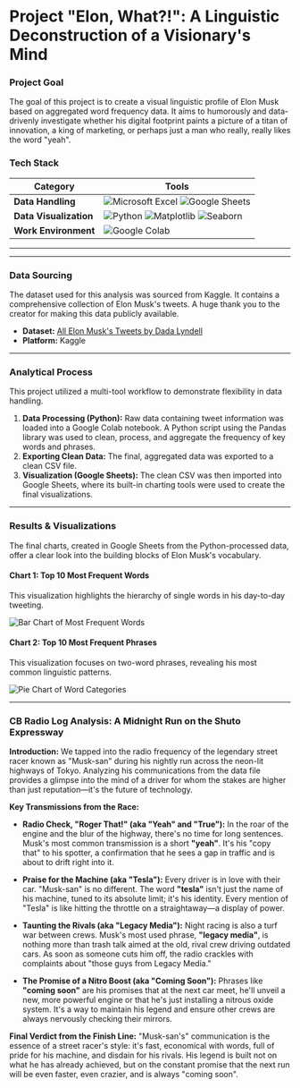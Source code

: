 # Project "Elon, What?!": A Linguistic Deconstruction of a Visionary's Mind

### Project Goal
The goal of this project is to create a visual linguistic profile of Elon Musk based on aggregated word frequency data. It aims to humorously and data-drivenly investigate whether his digital footprint paints a picture of a titan of innovation, a king of marketing, or perhaps just a man who really, really likes the word "yeah".

### Tech Stack
| Category | Tools |
|---|---|
| **Data Handling** | <img src="https://img.shields.io/badge/Microsoft%20Excel-217346?style=for-the-badge&logo=microsoftexcel&logoColor=white" alt="Microsoft Excel"/> <img src="https://img.shields.io/badge/Google%20Sheets-34A853?style=for-the-badge&logo=googlesheets&logoColor=white" alt="Google Sheets"/> |
| **Data Visualization** | <img src="https://img.shields.io/badge/Python-3776AB?style=for-the-badge&logo=python&logoColor=white" alt="Python"/> <img src="https://img.shields.io/badge/Matplotlib-E37400?style=for-the-badge&logo=matplotlib&logoColor=white" alt="Matplotlib"/> <img src="https://img.shields.io/badge/Seaborn-025E8C?style=for-the-badge&logo=seaborn&logoColor=white" alt="Seaborn"/> |
| **Work Environment** | <img src="https://img.shields.io/badge/Google%20Colab-F9AB00?style=for-the-badge&logo=googlecolab&logoColor=black" alt="Google Colab"/> |
---
---

### Data Sourcing
The dataset used for this analysis was sourced from Kaggle. It contains a comprehensive collection of Elon Musk's tweets. A huge thank you to the creator for making this data publicly available.

- **Dataset:** [All Elon Musk's Tweets by Dada Lyndell](https://www.kaggle.com/datasets/dadalyndell/elon-musk-tweets-2010-to-2025-march)
- **Platform:** Kaggle

---
### Analytical Process
This project utilized a multi-tool workflow to demonstrate flexibility in data handling.
1.  **Data Processing (Python):** Raw data containing tweet information was loaded into a Google Colab notebook. A Python script using the Pandas library was used to clean, process, and aggregate the frequency of key words and phrases.
2.  **Exporting Clean Data:** The final, aggregated data was exported to a clean CSV file.
3.  **Visualization (Google Sheets):** The clean CSV was then imported into Google Sheets, where its built-in charting tools were used to create the final visualizations.

---

### Results & Visualizations
The final charts, created in Google Sheets from the Python-processed data, offer a clear look into the building blocks of Elon Musk's vocabulary.

#### Chart 1: Top 10 Most Frequent Words
This visualization highlights the hierarchy of single words in his day-to-day tweeting.

![Bar Chart of Most Frequent Words](https://github.com/MagdalenaRomaniecka/Musk-Communication-Analysis/blob/main/data/images/Frequency%20a%20Token.png)

#### Chart 2: Top 10 Most Frequent Phrases
This visualization focuses on two-word phrases, revealing his most common linguistic patterns.

![Pie Chart of Word Categories](https://github.com/MagdalenaRomaniecka/Musk-Communication-Analysis/blob/main/data/images/Frequency%20a%20Token%202.png)

---

### CB Radio Log Analysis: A Midnight Run on the Shuto Expressway

**Introduction:**
We tapped into the radio frequency of the legendary street racer known as "Musk-san" during his nightly run across the neon-lit highways of Tokyo. Analyzing his communications from the data file provides a glimpse into the mind of a driver for whom the stakes are higher than just reputation—it's the future of technology.

**Key Transmissions from the Race:**

* **Radio Check, "Roger That!" (aka "Yeah" and "True"):** In the roar of the engine and the blur of the highway, there's no time for long sentences. Musk's most common transmission is a short **"yeah"**. It's his "copy that" to his spotter, a confirmation that he sees a gap in traffic and is about to drift right into it.

* **Praise for the Machine (aka "Tesla"):** Every driver is in love with their car. "Musk-san" is no different. The word **"tesla"** isn't just the name of his machine, tuned to its absolute limit; it's his identity. Every mention of "Tesla" is like hitting the throttle on a straightaway—a display of power.

* **Taunting the Rivals (aka "Legacy Media"):** Night racing is also a turf war between crews. Musk's most used phrase, **"legacy media"**, is nothing more than trash talk aimed at the old, rival crew driving outdated cars. As soon as someone cuts him off, the radio crackles with complaints about "those guys from Legacy Media."

* **The Promise of a Nitro Boost (aka "Coming Soon"):** Phrases like **"coming soon"** are his promises that at the next car meet, he'll unveil a new, more powerful engine or that he's just installing a nitrous oxide system. It's a way to maintain his legend and ensure other crews are always nervously checking their mirrors.

**Final Verdict from the Finish Line:**
"Musk-san's" communication is the essence of a street racer's style: it's fast, economical with words, full of pride for his machine, and disdain for his rivals. His legend is built not on what he has already achieved, but on the constant promise that the next run will be even faster, even crazier, and is always "coming soon".
